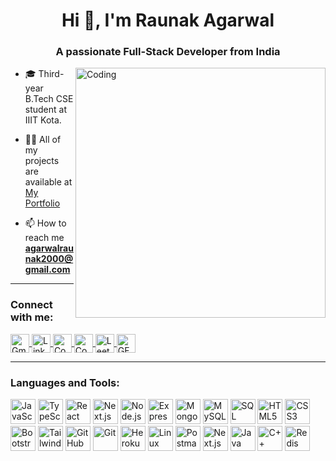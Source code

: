 <h1 align="center">Hi 👋, I'm Raunak Agarwal</h1>
<h3 align="center">A passionate Full-Stack Developer from India</h3>

<img align="right" alt="Coding" width="400" src="https://miro.medium.com/v2/resize:fit:640/format:webp/1*um19N_oeTKlmrHMov0O5bA.gif">

- 🎓 Third-year B.Tech CSE student at IIIT Kota.

- 👨‍💻 All of my projects are available at [My Portfolio](https://raunakkkkk.github.io/Portfolio-Website/)

- 📫 How to reach me **agarwalraunak2000@gmail.com**

---

<h3 align="left">Connect with me:</h3>
<p align="left">
  <a href="mailto:agarwalraunak2000@gmail.com" target="blank">
    <img align="center" src="https://img.icons8.com/color/48/gmail--v1.png" alt="Gmail" width="30" height="30" />
  </a>
  <a href="https://linkedin.com/in/raunak-agarwal-397467257" target="blank">
    <img align="center" src="https://img.icons8.com/color/48/linkedin.png" alt="LinkedIn" width="30" height="30" />
  </a>
<a href="https://www.codechef.com/users/raunakkk" target="blank">
  <img align="center" src="https://cdn.codechef.com/images/cc-logo.svg" alt="CodeChef" width="30" height="30" />
</a>

  <a href="https://codeforces.com/profile/agarwalraunak2000" target="blank">
    <img align="center" src="https://img.icons8.com/external-tal-revivo-color-tal-revivo/24/external-codeforces-programming-competitions-and-contests-programming-community-logo-color-tal-revivo.png" alt="Codeforces" width="30" height="30" />
  </a>
  <a href="https://www.leetcode.com/agarwalraunak2000" target="blank">
    <img align="center" src="https://img.icons8.com/external-tal-revivo-shadow-tal-revivo/24/external-level-up-your-coding-skills-and-quickly-land-a-job-logo-shadow-tal-revivo.png" alt="Leetcode" width="30" height="30" />
  </a>
  <a href="https://auth.geeksforgeeks.org/user/agarwalra4a9t" target="blank">
    <img align="center" src="https://img.icons8.com/color/48/GeeksforGeeks.png" alt="GFG" width="30" height="30" />
  </a>
</p>

---

<h3 align="left">Languages and Tools:</h3>
<p align="left">
  <img src="https://img.icons8.com/color/48/javascript--v1.png" alt="JavaScript" width="40" height="40"/>
  <img src="https://img.icons8.com/color/48/typescript.png" alt="TypeScript" width="40" height="40"/>
  <img src="https://img.icons8.com/color/48/react-native.png" alt="React" width="40" height="40"/>
  
  <!-- Updated Next.js logo -->
  <img src="https://cdn.worldvectorlogo.com/logos/next-js.svg" alt="Next.js" width="40" height="40"/>

  <img src="https://img.icons8.com/fluency/48/node-js.png" alt="Node.js" width="40" height="40"/>

  <!-- Updated Express.js logo -->
  <img src="https://cdn.worldvectorlogo.com/logos/express-109.svg" alt="Express.js" width="40" height="40"/>

  <img src="https://img.icons8.com/color/48/mongodb.png" alt="MongoDB" width="40" height="40"/>
  <img src="https://img.icons8.com/color/48/mysql-logo.png" alt="MySQL" width="40" height="40"/>
  <img src="https://img.icons8.com/external-soft-fill-juicy-fish/60/external-sql-coding-and-development-soft-fill-soft-fill-juicy-fish.png" alt="SQL" width="40" height="40"/>
  <img src="https://img.icons8.com/color/48/html-5--v1.png" alt="HTML5" width="40" height="40"/>
  <img src="https://img.icons8.com/color/48/css3.png" alt="CSS3" width="40" height="40"/>
  <img src="https://img.icons8.com/color/48/bootstrap.png" alt="Bootstrap" width="40" height="40"/>
  <img src="https://img.icons8.com/color/48/tailwindcss.png" alt="Tailwind CSS" width="40" height="40"/>
  <img src="https://img.icons8.com/ios/50/github.png" alt="GitHub" width="40" height="40"/>
  <img src="https://img.icons8.com/color/48/git.png" alt="Git" width="40" height="40"/>
  <img src="https://img.icons8.com/color/48/heroku.png" alt="Heroku" width="40" height="40"/>
  <img src="https://img.icons8.com/color/48/linux.png" alt="Linux" width="40" height="40"/>

  <!-- Updated Postman logo -->
  <img src="https://cdn.worldvectorlogo.com/logos/postman.svg" alt="Postman" width="40" height="40"/>
  <img src="https://upload.wikimedia.org/wikipedia/commons/8/8e/Nextjs-logo.svg" alt="Next.js" width="40" height="40" />

  <img src="https://img.icons8.com/color/48/java-coffee-cup-logo.png" alt="Java" width="40" height="40"/>
  <img src="https://img.icons8.com/color/48/c-plus-plus-logo.png" alt="C++" width="40" height="40"/>
  <img src="https://img.icons8.com/ios/50/redis.png" alt="Redis" width="40" height="40"/>
</p>
